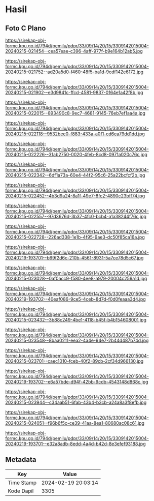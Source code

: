 # Hasil

## Foto C Plano

https://sirekap-obj-formc.kpu.go.id/794d/pemilu/pdpr/33/09/14/20/15/3309142015004-20240215-021454--cea57eae-c396-4aff-977f-b9e164b12ab5.jpg

https://sirekap-obj-formc.kpu.go.id/794d/pemilu/pdpr/33/09/14/20/15/3309142015004-20240215-021752--ad20a5d0-f460-48f5-ba1d-9cdf142e6172.jpg

https://sirekap-obj-formc.kpu.go.id/794d/pemilu/pdpr/33/09/14/20/15/3309142015004-20240215-021902--e3d9841c-ffcd-4581-9837-0164e1a42f8b.jpg

https://sirekap-obj-formc.kpu.go.id/794d/pemilu/pdpr/33/09/14/20/15/3309142015004-20240215-022015--893490c8-9ec7-4681-9145-76eb7ef1aa4a.jpg

https://sirekap-obj-formc.kpu.go.id/794d/pemilu/pdpr/33/09/14/20/15/3309142015004-20240215-022118--9532bee0-f883-433a-a0f1-cd6ea79dd1dd.jpg

https://sirekap-obj-formc.kpu.go.id/794d/pemilu/pdpr/33/09/14/20/15/3309142015004-20240215-022226--31ab2750-0020-4feb-8cd8-0971a020c76c.jpg

https://sirekap-obj-formc.kpu.go.id/794d/pemilu/pdpr/33/09/14/20/15/3309142015004-20240215-022342--6df1a73a-60e4-44f2-95c6-25a22bcfcf2b.jpg

https://sirekap-obj-formc.kpu.go.id/794d/pemilu/pdpr/33/09/14/20/15/3309142015004-20240215-022452--4b3d9a24-8a1f-49e7-8fc2-4890c23bff74.jpg

https://sirekap-obj-formc.kpu.go.id/794d/pemilu/pdpr/33/09/14/20/15/3309142015004-20240215-022557--97d3676d-3b37-4fc0-bcb4-a1a38244f76c.jpg

https://sirekap-obj-formc.kpu.go.id/794d/pemilu/pdpr/33/09/14/20/15/3309142015004-20240215-022728--226ad338-1e1b-4f95-9ae3-dc50f85ca16a.jpg

https://sirekap-obj-formc.kpu.go.id/794d/pemilu/pdpr/33/09/14/20/15/3309142015004-20240219-193701--b69f2d6c-210b-4561-8931-5a7ce78d5c67.jpg

https://sirekap-obj-formc.kpu.go.id/794d/pemilu/pdpr/33/09/14/20/15/3309142015004-20240215-023028--0af0acc9-f580-4ee8-a979-20004c259a1d.jpg

https://sirekap-obj-formc.kpu.go.id/794d/pemilu/pdpr/33/09/14/20/15/3309142015004-20240219-193702--40eaf086-9ce5-4ceb-8d7d-f0d0feaaa3d4.jpg

https://sirekap-obj-formc.kpu.go.id/794d/pemilu/pdpr/33/09/14/20/15/3309142015004-20240215-023432--3b88c249-4be1-4118-b45f-b4b154608001.jpg

https://sirekap-obj-formc.kpu.go.id/794d/pemilu/pdpr/33/09/14/20/15/3309142015004-20240215-023548--8baa0211-eea2-4a4e-94e7-2b44d487b74d.jpg

https://sirekap-obj-formc.kpu.go.id/794d/pemilu/pdpr/33/09/14/20/15/3309142015004-20240215-023701--caec1010-fceb-40f2-89cb-2cf34d966130.jpg

https://sirekap-obj-formc.kpu.go.id/794d/pemilu/pdpr/33/09/14/20/15/3309142015004-20240219-193702--e6a57bde-d94f-42bb-9cdb-4543148d868c.jpg

https://sirekap-obj-formc.kpu.go.id/794d/pemilu/pdpr/33/09/14/20/15/3309142015004-20240215-023944--c34aab51-6fab-43b4-b3cb-a24a8a3f8efb.jpg

https://sirekap-obj-formc.kpu.go.id/794d/pemilu/pdpr/33/09/14/20/15/3309142015004-20240215-024051--f96b6f5c-ce39-41aa-8ea1-80680ac08c61.jpg

https://sirekap-obj-formc.kpu.go.id/794d/pemilu/pdpr/33/09/14/20/15/3309142015004-20240219-193701--e32a8adb-8edd-4a4d-b42d-8e3efef93188.jpg


## Metadata

| Key        | Value               |
| ---------- | ------------------- |
| Time Stamp | 2024-02-19 20:03:14 |
| Kode Dapil | 3305                |



